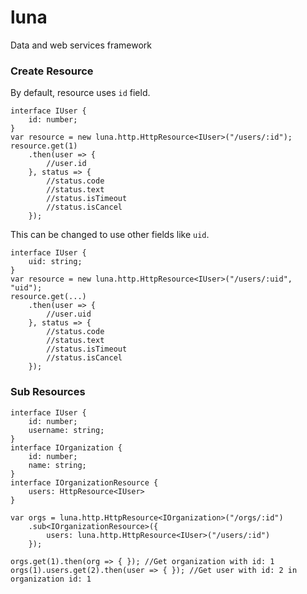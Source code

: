 luna
====

Data and web services framework


### Create Resource

By default, resource uses `id` field.

```
interface IUser {
    id: number;
}
var resource = new luna.http.HttpResource<IUser>("/users/:id");
resource.get(1)
    .then(user => {
        //user.id
    }, status => {
        //status.code
        //status.text
        //status.isTimeout
        //status.isCancel
    });
```

This can be changed to use other fields like `uid`.

```
interface IUser {
    uid: string;
}
var resource = new luna.http.HttpResource<IUser>("/users/:uid", "uid");
resource.get(...)
    .then(user => {
        //user.uid
    }, status => {
        //status.code
        //status.text
        //status.isTimeout
        //status.isCancel
    });
```


### Sub Resources

```
interface IUser {
    id: number;
    username: string;
}
interface IOrganization {
    id: number;
    name: string;
}
interface IOrganizationResource {
    users: HttpResource<IUser>
}

var orgs = luna.http.HttpResource<IOrganization>("/orgs/:id")
    .sub<IOrganizationResource>({
        users: luna.http.HttpResource<IUser>("/users/:id")
    });

orgs.get(1).then(org => { }); //Get organization with id: 1
orgs(1).users.get(2).then(user => { }); //Get user with id: 2 in organization id: 1
```
